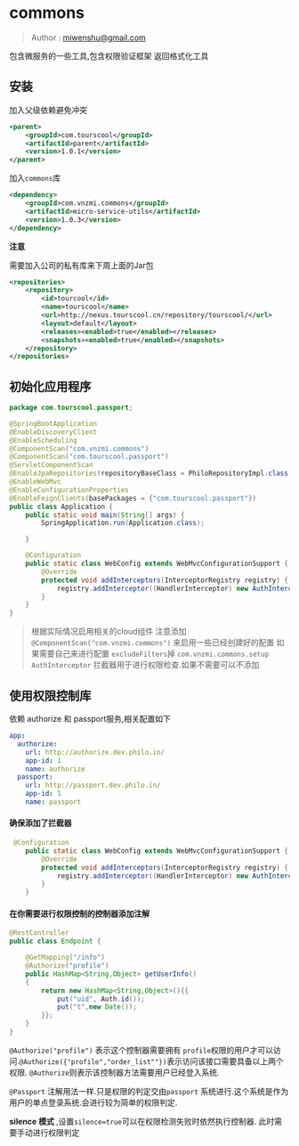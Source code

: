 # commons

>
> Author : miwenshu@gmail.com
>

包含微服务的一些工具,包含权限验证框架
返回格式化工具

## 安装

加入父级依赖避免冲突

```xml
<parent>
    <groupId>com.tourscool</groupId>
    <artifactId>parent</artifactId>
    <version>1.0.1</version>
</parent>
```

加入```commons```库

```xml
<dependency>
    <groupId>com.vnzmi.commons</groupId>
    <artifactId>micro-service-utils</artifactId>
    <version>1.0.3</version>
</dependency>
```

**注意**

需要加入公司的私有库来下周上面的Jar包

```xml
<repositories>
    <repository>
        <id>tourcool</id>
        <name>tourscool</name>
        <url>http://nexus.tourscool.cn/repository/tourscool/</url>
        <layout>default</layout>
        <releases><enabled>true</enabled></releases>
        <snapshots><enabled>true</enabled></snapshots>
    </repository>
</repositories>
```

## 初始化应用程序

```java 
package com.tourscool.passport;

@SpringBootApplication
@EnableDiscoveryClient
@EnableScheduling
@ComponentScan("com.vnzmi.commons")
@ComponentScan("com.tourscool.passport")
@ServletComponentScan
@EnableJpaRepositories(repositoryBaseClass = PhiloRepositoryImpl.class)
@EnableWebMvc
@EnableConfigurationProperties
@EnableFeignClients(basePackages = {"com.tourscool.passport"})
public class Application {
    public static void main(String[] args) {
        SpringApplication.run(Application.class);

    }

    @Configuration
    public static class WebConfig extends WebMvcConfigurationSupport {
        @Override
        protected void addInterceptors(InterceptorRegistry registry) {
            registry.addInterceptor((HandlerInterceptor) new AuthInterceptor());
        }
    }
}
```

>
> 根据实际情况启用相关的cloud组件
> 注意添加 ```@ComponentScan("com.vnzmi.commons")``` 来启用一些已经创建好的配置
> 如果需要自己来进行配置 ```excludeFilters```掉 ```com.vnzmi.commons.setup```
> ```AuthInterceptor``` 拦截器用于进行权限检查.如果不需要可以不添加
>

## 使用权限控制库

依赖 authorize 和 passport服务,相关配置如下

```yaml
app:
  authorize:
    url: http://authorize.dev.philo.in/
    app-id: 1
    name: authorize
  passport:
    url: http://passport.dev.philo.in/
    app-id: 1
    name: passport
```

#### 确保添加了拦截器

```java
 @Configuration
    public static class WebConfig extends WebMvcConfigurationSupport {
        @Override
        protected void addInterceptors(InterceptorRegistry registry) {
            registry.addInterceptor((HandlerInterceptor) new AuthInterceptor());
        }
    }
```

#### 在你需要进行权限控制的控制器添加注解

```java
@RestController
public class Endpoint {

    @GetMapping("/info")
    @Authorize("profile")
    public HashMap<String,Object> getUserInfo()
    {
        return new HashMap<String,Object>(){{
            put("uid", Auth.id());
            put("t",new Date());
        }};
    }
}
```

```@Authorize("profile")``` 表示这个控制器需要拥有 ```profile```权限的用户才可以访问.```@Authorize({"profile","order_list""})```表示访问该接口需要具备以上两个权限.
```@Authorize```则表示该控制器方法需要用户已经登入系统.

```@Passport``` 注解用法一样.只是权限的判定交由```passport``` 系统进行.这个系统是作为用户的单点登录系统.会进行较为简单的权限判定.

**silence 模式** ,设置```silence=true```可以在权限检测失败时依然执行控制器. 此时需要手动进行权限判定